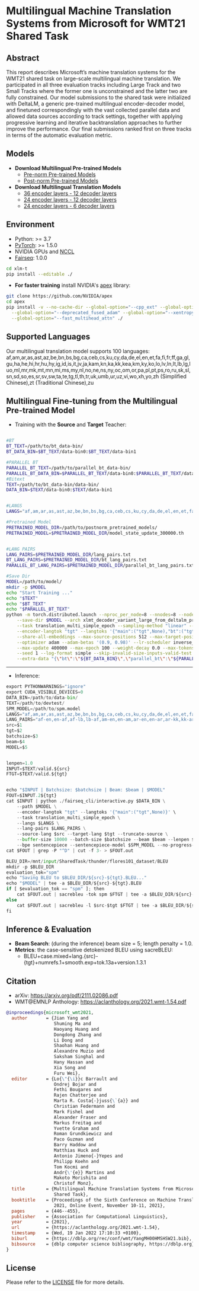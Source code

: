 # Multilingual Machine Translation Systems from Microsoft for WMT21 Shared Task

## Abstract

This report describes Microsoft’s machine translation systems for the WMT21 shared task on large-scale multilingual machine translation. We participated in all three evaluation tracks including Large Track and two Small Tracks where the former one is unconstrained and the latter two are fully constrained. Our
model submissions to the shared task were initialized with DeltaLM, a generic pre-trained multilingual encoder-decoder model, and finetuned correspondingly with the vast collected parallel data and allowed data sources according to track settings, together with applying progressive learning and iterative backtranslation approaches to further improve the
performance. Our final submissions ranked
first on three tracks in terms of the automatic
evaluation metric.

## Models
* **Download Multilingual Pre-trained Models**
  * [Pre-norm Pre-trained Models](https://pan.baidu.com/s/19whE0DgyWFxRqZwQpmQCqg?pwd=qyhp)
  * [Post-norm Pre-trained Models](https://pan.baidu.com/s/1n8ag4aMqwiBEEGpov556iA?pwd=c23c)
* **Download Multilingual Translation Models**
  * [36 encoder layers - 12 decoder layers](https://pan.baidu.com/s/1fLs1F14Fc_Z-2V-H2kITxA?pwd=2u8c)
  * [24 encoder layers - 12 decoder layers](https://pan.baidu.com/s/1xRSm4ww_VvDJKfPBwh39Ig?pwd=f4kp)
  * [24 encoder layers - 6 decoder layers](https://pan.baidu.com/s/1ZDdtlbh-sEydNeqRzPWQag?pwd=y4f0)


## Environment

* Python: >= 3.7
* [PyTorch](http://pytorch.org/): >= 1.5.0
* NVIDIA GPUs and [NCCL](https://github.com/NVIDIA/nccl)
* [Fairseq](https://github.com/pytorch/fairseq): 1.0.0

```bash
cd xlm-t
pip install --editable ./
```

* **For faster training** install NVIDIA's [apex](https://github.com/NVIDIA/apex) library:

```bash
git clone https://github.com/NVIDIA/apex
cd apex
pip install -v --no-cache-dir --global-option="--cpp_ext" --global-option="--cuda_ext" \
  --global-option="--deprecated_fused_adam" --global-option="--xentropy" \
  --global-option="--fast_multihead_attn" ./
```
## Supported Languages
Our multilingual translation model supports 100 languages: af,am,ar,as,ast,az,be,bn,bs,bg,ca,ceb,cs,ku,cy,da,de,el,en,et,fa,fi,fr,ff,ga,gl,gu,ha,he,hi,hr,hu,hy,ig,id,is,it,jv,ja,kam,kn,ka,kk,kea,km,ky,ko,lo,lv,ln,lt,lb,lg,luo,ml,mr,mk,mt,mn,mi,ms,my,nl,no,ne,ns,ny,oc,om,or,pa,pl,pt,ps,ro,ru,sk,sl,sn,sd,so,es,sr,sv,sw,ta,te,tg,tl,th,tr,uk,umb,ur,uz,vi,wo,xh,yo,zh (Simplified Chinese),zt (Traditional Chinese),zu

## Multilingual Fine-tuning from the Multilingual Pre-trained Model

* Training with the **Source** and **Target** Teacher:

```bash

#BT
BT_TEXT=/path/to/bt_data-bin/
BT_DATA_BIN=$BT_TEXT/data-bin0:$BT_TEXT/data-bin1

#PARALLEL BT
PARALLEL_BT_TEXT=/path/to/parallel_bt_data-bin/
PARALLEL_BT_DATA_BIN=$PARALLEL_BT_TEXT/data-bin0:$PARALLEL_BT_TEXT/data-bin1
#Bitext
TEXT=/path/to/bt_data-bin/data-bin/
DATA_BIN=$TEXT/data-bin0:$TEXT/data-bin1


#LANGS
LANGS="af,am,ar,as,ast,az,be,bn,bs,bg,ca,ceb,cs,ku,cy,da,de,el,en,et,fa,fi,fr,ff,ga,gl,gu,ha,he,hi,hr,hu,hy,ig,id,is,it,jv,ja,kam,kn,ka,kk,kea,km,ky,ko,lo,lv,ln,lt,lb,lg,luo,ml,mr,mk,mt,mn,mi,ms,my,nl,no,ne,ns,ny,oc,om,or,pa,pl,pt,ps,ro,ru,sk,sl,sn,sd,so,es,sr,sv,sw,ta,te,tg,tl,th,tr,uk,umb,ur,uz,vi,wo,xh,yo,zh,zt,zu"

#Pretrained Model
PRETRAINED_MODEL_DIR=/path/to/postnorm_pretrained_models/
PRETRAINED_MODEL=$PRETRAINED_MODEL_DIR/model_state_update_300000.th


#LANG PAIRS
LANG_PAIRS=$PRETRAINED_MODEL_DIR/lang_pairs.txt
BT_LANG_PAIRS=$PRETRAINED_MODEL_DIR/bt_lang_pairs.txt
PARALLEL_BT_LANG_PAIRS=$PRETRAINED_MODEL_DIR/parallel_bt_lang_pairs.txt

#Save Dir
MODEL=/path/to/model/
mkdir -p $MODEL
echo "Start Training ..."
echo "$TEXT"
echo "$BT_TEXT"
echo "$PARALLEL_BT_TEXT"
python -m torch.distributed.launch --nproc_per_node=8 --nnodes=8 --node_rank=$OMPI_COMM_WORLD_RANK --master_addr="$MASTER_ADDR" --master_port=$MASTER_PORT train.py $DATA_BIN \
    --save-dir $MODEL --arch xlmt_decoder_variant_large_from_deltalm_prenorm --pretrained-deltalm-checkpoint $PRETRAINED_MODEL --init-encoder-only --init-decoder-only --variant addffn \
    --task translation_multi_simple_epoch --sampling-method "linear" --sampling-temperature 5.0 --min-sampling-temperature 1.0 --warmup-epoch 5 \
    --encoder-langtok "tgt" --langtoks '{"main":("tgt",None),"bt":("tgt",None),"parallel_bt":("tgt",None)}' --langs $LANGS --lang-pairs $LANG_PAIRS --truncate-source \
    --share-all-embeddings --max-source-positions 512 --max-target-positions 512 --criterion label_smoothed_cross_entropy --label-smoothing 0.1 \
    --optimizer adam --adam-betas '(0.9, 0.98)' --lr-scheduler inverse_sqrt --lr 1e-4 --warmup-init-lr 1e-07 --stop-min-lr 1e-09 --warmup-updates 4000 --enable-reservsed-directions-shared-datasets --virtual-epoch-size 300000000 --data-param-list-sampling-ratios '{"main":0.6,"bt":0.2,"parallel_bt":0.2}' \
    --max-update 400000 --max-epoch 100 --weight-decay 0.0 --max-tokens 1280 --update-freq 64 --encoder-layers 36 \
    --seed 1 --log-format simple --skip-invalid-size-inputs-valid-test --fp16 --ddp-backend=no_c10d --dataset-impl mmap \
    --extra-data "{\"bt\":\"${BT_DATA_BIN}\",\"parallel_bt\":\"${PARALLEL_BT_DATA_BIN}\"}" --extra-lang-pairs "{\"bt\":\"${BT_LANG_PAIRS}\",\"parallel_bt\":\"${PARALLEL_BT_LANG_PAIRS}\"}" 2>&1 | tee -a $MODEL/train.log
```

---

* Inference:
```python
export PYTHONWARNINGS="ignore"
export CUDA_VISIBLE_DEVICES=0
DATA_BIN=/path/to/data-bin/
TEXT=/path/to/devtest/
SPM_MODEL=/path/to/spm.model
LANGS="af,am,ar,as,ast,az,be,bn,bs,bg,ca,ceb,cs,ku,cy,da,de,el,en,et,fa,fi,fr,ff,ga,gl,gu,ha,he,hi,hr,hu,hy,ig,id,is,it,jv,ja,kam,kn,ka,kk,kea,km,ky,ko,lo,lv,ln,lt,lb,lg,luo,ml,mr,mk,mt,mn,mi,ms,my,nl,no,ne,ns,ny,oc,om,or,pa,pl,pt,ps,ro,ru,sk,sl,sn,sd,so,es,sr,sv,sw,ta,te,tg,tl,th,tr,uk,umb,ur,uz,vi,wo,xh,yo,zh,zt,zu"
LANG_PAIRS="af-en,en-af,af-lb,lb-af,am-en,en-am,ar-en,en-ar,ar-kk,kk-ar,ar-lb,lb-ar,as-da,da-as,as-de,de-as,as-en,en-as,as-fr,fr-as,as-hi,hi-as,as-hu,hu-as,as-it,it-as,as-ja,ja-as,as-tr,tr-as,ast-de,de-ast,ast-en,en-ast,ast-es,es-ast,ast-fr,fr-ast,ast-ja,ja-ast,ast-nl,nl-ast,ast-pt,pt-ast,ast-ru,ru-ast,az-bg,bg-az,az-de,de-az,az-en,en-az,az-es,es-az,az-fr,fr-az,az-it,it-az,az-ja,ja-az,az-ko,ko-az,az-lt,lt-az,az-lv,lv-az,az-pt,pt-az,az-ru,ru-az,az-tr,tr-az,az-zh,zh-az,be-en,en-be,bg-en,en-bg,bn-en,en-bn,bs-en,en-bs,ca-en,en-ca,ceb-en,en-ceb,cs-en,en-cs,cs-lb,lb-cs,cy-en,en-cy,da-en,en-da,da-lb,lb-da,de-en,en-de,de-hy,hy-de,de-jv,jv-de,de-kk,kk-de,de-km,km-de,de-ky,ky-de,de-lb,lb-de,de-mn,mn-de,de-oc,oc-de,de-tg,tg-de,el-en,en-el,en-zh,zh-en,es-en,en-es,es-wo,wo-es,et-en,en-et,et-hr,hr-et,et-hu,hu-et,et-kk,kk-et,et-mk,mk-et,et-sr,sr-et,ff-en,en-ff,ff-es,es-ff,ff-it,it-ff,fi-en,en-fi,fi-km,km-fi,fi-lb,lb-fi,fi-oc,oc-fi,fr-en,en-fr,fr-ff,ff-fr,fr-hy,hy-fr,fr-kk,kk-fr,fr-km,km-fr,fr-lb,lb-fr,fr-ln,ln-fr,fr-lo,lo-fr,fr-mn,mn-fr,fr-oc,oc-fr,fr-sn,sn-fr,fr-so,so-fr,fr-tg,tg-fr,fr-wo,wo-fr,ga-en,en-ga,gl-en,en-gl,gu-en,en-gu,gu-es,es-gu,ha-en,en-ha,he-en,en-he,hi-en,en-hi,hr-en,en-hr,hr-hu,hu-hr,hr-mk,mk-hr,hr-sr,sr-hr,hu-en,en-hu,hu-lb,lb-hu,hu-mk,mk-hu,hu-sr,sr-hu,hy-en,en-hy,hy-es,es-hy,hy-ja,ja-hy,hy-zh,zh-hy,id-en,en-id,id-jv,jv-id,id-ms,ms-id,id-ta,ta-id,id-tl,tl-id,ig-en,en-ig,is-en,en-is,it-en,en-it,it-kk,kk-it,it-lb,lb-it,it-oc,oc-it,ja-en,en-ja,ja-km,km-ja,ja-ky,ky-ja,ja-lo,lo-ja,ja-mn,mn-ja,ja-oc,oc-ja,ja-tg,tg-ja,ja-zh,zh-ja,jv-en,en-jv,jv-es,es-jv,jv-ms,ms-jv,jv-ta,ta-jv,jv-tl,tl-jv,ka-en,en-ka,kam-en,en-kam,kk-en,en-kk,kk-es,es-kk,kk-lt,lt-kk,kk-lv,lv-kk,kk-ms,ms-kk,kk-pl,pl-kk,kk-ru,ru-kk,kk-tr,tr-kk,kk-uz,uz-kk,kk-zh,zh-kk,km-en,en-km,km-es,es-km,km-ms,ms-km,km-ru,ru-km,km-vi,vi-km,km-zh,zh-km,kn-en,en-kn,ko-en,en-ko,ko-mn,mn-ko,ko-zh,zh-ko,ku-en,en-ku,ky-en,en-ky,ky-lt,lt-ky,ky-lv,lv-ky,ky-ru,ru-ky,ky-tr,tr-ky,lb-en,en-lb,lb-es,es-lb,lb-nl,nl-lb,lb-no,no-lb,lb-pt,pt-lb,lb-ru,ru-lb,lb-sv,sv-lb,lb-zh,zh-lb,lg-en,en-lg,ln-en,en-ln,ln-es,es-ln,ln-zh,zh-ln,lo-en,en-lo,lo-zh,zh-lo,lt-en,en-lt,lv-en,en-lv,mi-en,en-mi,mk-en,en-mk,mk-sr,sr-mk,ml-en,en-ml,mn-en,en-mn,mn-zh,zh-mn,mr-en,en-mr,ms-en,en-ms,ms-ta,ta-ms,ms-tl,tl-ms,mt-en,en-mt,my-en,en-my,ne-en,en-ne,nl-en,en-nl,nl-oc,oc-nl,no-en,en-no,ns-en,en-ns,ny-en,en-ny,oc-en,en-oc,oc-es,es-oc,oc-pl,pl-oc,oc-ru,ru-oc,oc-tr,tr-oc,oc-zh,zh-oc,om-en,en-om,or-en,en-or,or-ru,ru-or,pa-en,en-pa,pl-en,en-pl,ps-en,en-ps,pt-en,en-pt,ro-en,en-ro,ru-en,en-ru,ru-zh,zh-ru,sd-en,en-sd,sk-en,en-sk,sl-en,en-sl,sn-en,en-sn,so-en,en-so,so-tr,tr-so,sr-en,en-sr,sv-en,en-sv,sw-en,en-sw,ta-en,en-ta,ta-tl,tl-ta,te-en,en-te,tg-en,en-tg,tg-zh,zh-tg,th-en,en-th,th-zh,zh-th,tl-en,en-tl,tr-en,en-tr,uk-en,en-uk,umb-en,en-umb,ur-en,en-ur,uz-en,en-uz,vi-en,en-vi,vi-zh,zh-vi,wo-en,en-wo,xh-en,en-xh,yo-en,en-yo,zt-zh,zh-zt,zu-en,en-zu"
src=$1
tgt=$2
batchsize=$3
beam=$4
MODEL=$5


lenpen=1.0
INPUT=$TEXT/valid.${src}
FTGT=$TEXT/valid.${tgt}


echo "$INPUT | Batchsize: $batchsize | Beam: $beam | $MODEL"
FOUT=$INPUT.2${tgt}
cat $INPUT | python ./fairseq_cli/interactive.py $DATA_BIN \
    --path $MODEL \
    --encoder-langtok "tgt" --langtoks '{"main":("tgt",None)}' \
    --task translation_multi_simple_epoch \
    --langs $LANGS \
    --lang-pairs $LANG_PAIRS \
    --source-lang $src --target-lang $tgt --truncate-source \
    --buffer-size 10000 --batch-size $batchsize --beam $beam --lenpen $lenpen \
    --bpe sentencepiece --sentencepiece-model $SPM_MODEL --no-progress-bar --fp16 > $FOUT
cat $FOUT | grep -P "^D" | cut -f 3- > $FOUT.out

BLEU_DIR=/mnt/input/SharedTask/thunder/flores101_dataset/BLEU
mkdir -p $BLEU_DIR
evaluation_tok="spm"
echo "Saving BLEU to $BLEU_DIR/${src}-${tgt}.BLEU..."
echo "$MODEL" | tee -a $BLEU_DIR/${src}-${tgt}.BLEU
if [ $evaluation_tok == "spm" ]; then
    cat $FOUT.out | sacrebleu -tok spm $FTGT | tee -a $BLEU_DIR/${src}-${tgt}.BLEU
else
    cat $FOUT.out | sacrebleu -l $src-$tgt $FTGT | tee -a $BLEU_DIR/${src}-${tgt}.BLEU
fi
```


## Inference & Evaluation

* **Beam Search**: (during the inference) beam size = 5; length penalty = 1.0.
* **Metrics**: the case-sensitive detokenized BLEU using sacreBLEU:
  * BLEU+case.mixed+lang.{src}-{tgt}+numrefs.1+smooth.exp+tok.13a+version.1.3.1



## Citation

* arXiv: https://arxiv.org/pdf/2111.02086.pdf
* WMT@EMNLP Anthology: https://aclanthology.org/2021.wmt-1.54.pdf

```bibtex
@inproceedings{microsoft_wmt2021,
  author       = {Jian Yang and
                  Shuming Ma and
                  Haoyang Huang and
                  Dongdong Zhang and
                  Li Dong and
                  Shaohan Huang and
                  Alexandre Muzio and
                  Saksham Singhal and
                  Hany Hassan and
                  Xia Song and
                  Furu Wei},
  editor       = {Lo{\"{\i}}c Barrault and
                  Ondrej Bojar and
                  Fethi Bougares and
                  Rajen Chatterjee and
                  Marta R. Costa{-}juss{\`{a}} and
                  Christian Federmann and
                  Mark Fishel and
                  Alexander Fraser and
                  Markus Freitag and
                  Yvette Graham and
                  Roman Grundkiewicz and
                  Paco Guzman and
                  Barry Haddow and
                  Matthias Huck and
                  Antonio Jimeno{-}Yepes and
                  Philipp Koehn and
                  Tom Kocmi and
                  Andr{\'{e}} Martins and
                  Makoto Morishita and
                  Christof Monz},
  title        = {Multilingual Machine Translation Systems from Microsoft for {WMT21}
                  Shared Task},
  booktitle    = {Proceedings of the Sixth Conference on Machine Translation, WMT@EMNLP
                  2021, Online Event, November 10-11, 2021},
  pages        = {446--455},
  publisher    = {Association for Computational Linguistics},
  year         = {2021},
  url          = {https://aclanthology.org/2021.wmt-1.54},
  timestamp    = {Wed, 19 Jan 2022 17:10:33 +0100},
  biburl       = {https://dblp.org/rec/conf/wmt/YangMH00HMSHSW21.bib},
  bibsource    = {dblp computer science bibliography, https://dblp.org}
}
```


## License

Please refer to the [LICENSE](./LICENSE) file for more details.


